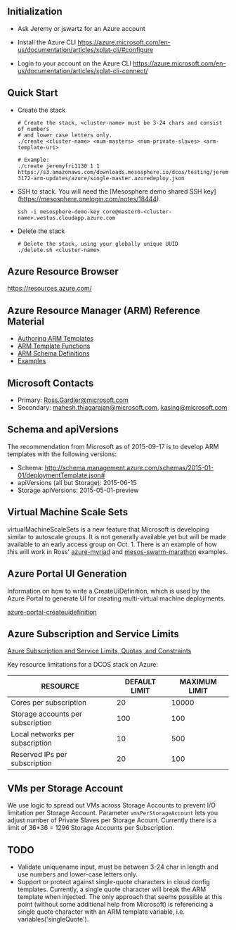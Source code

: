 ## Initialization
- Ask Jeremy or jswartz for an Azure account

- Install the Azure CLI
https://azure.microsoft.com/en-us/documentation/articles/xplat-cli/#configure

- Login to your account on the Azure CLI
https://azure.microsoft.com/en-us/documentation/articles/xplat-cli-connect/


## Quick Start

- Create the stack

  ```
  # Create the stack, <cluster-name> must be 3-24 chars and consist of numbers
  # and lower case letters only.
  ./create <cluster-name> <num-masters> <num-private-slaves> <arm-template-uri>

  # Example:
  ./create jeremyfri1130 1 1 https://s3.amazonaws.com/downloads.mesosphere.io/dcos/testing/jeremy/dcos-3172-arm-updates/azure/single-master.azuredeploy.json
  ```

- SSH to stack. You will need the [Mesosphere demo shared SSH key]
  (https://mesosphere.onelogin.com/notes/18444).

  ```
  ssh -i mesosphere-demo-key core@master0-<cluster-name>.westus.cloudapp.azure.com
  ```

- Delete the stack

  ```
  # Delete the stack, using your globally unique UUID
  ./delete.sh <cluster-name>
  ```

## Azure Resource Browser

https://resources.azure.com/

## Azure Resource Manager (ARM) Reference Material

* [Authoring ARM Templates](https://azure.microsoft.com/en-us/documentation/articles/resource-group-authoring-templates/)
* [ARM Template Functions](https://azure.microsoft.com/en-us/documentation/articles/resource-group-template-functions/)
* [ARM Schema Definitions](https://github.com/Azure/azure-resource-manager-schemas/tree/master/schemas)
* [Examples](https://github.com/azure/azure-quickstart-templates)

## Microsoft Contacts

* Primary: Ross.Gardler@microsoft.com
* Secondary: mahesh.thiagarajan@microsoft.com, kasing@microsoft.com

## Schema and apiVersions

The recommendation from Microsoft as of 2015-09-17 is to develop ARM templates
with the following versions:

* Schema: http://schema.management.azure.com/schemas/2015-01-01/deploymentTemplate.json#
* apiVersions (all but Storage): 2015-06-15
* Storage apiVersions: 2015-05-01-preview

## Virtual Machine Scale Sets

virtualMachineScaleSets is a new feature that Microsoft is developing similar
to autoscale groups. It is not generally available yet but will be made
available to an early access group on Oct. 1. There is an example of how this
will work in Ross' [azure-myriad](https://github.com/gbowerman/azure-myriad/)
and
[mesos-swarm-marathon](https://github.com/gbowerman/azure-quickstart-templates/tree/master/mesos-swarm-marathon)
examples.

## Azure Portal UI Generation

Information on how to write a CreateUiDefinition, which is used by the Azure
Portal to generate UI for creating multi-virtual machine deployments.

[azure-portal-createuidefinition](https://github.com/mesosphere/azure-portal-createuidefinition)

## Azure Subscription and Service Limits

[Azure Subscription and Service Limits, Quotas, and Constraints](https://azure.microsoft.com/en-us/documentation/articles/azure-subscription-service-limits/)

Key resource limitations for a DCOS stack on Azure:

| RESOURCE | DEFAULT LIMIT | MAXIMUM LIMIT |
| -------- | ------------- | ------------- |
| Cores per subscription | 20 | 10000 |
| Storage accounts per subscription | 100 | 100 |
| Local networks per subscription | 10 | 500 |
| Reserved IPs per subscription | 20 | 100 |

## VMs per Storage Account

We use logic to spread out VMs across Storage Accounts to prevent I/O limitation
per Storage Account. Parameter `vmsPerStorageAccount` lets you adjust number
of Private Slaves per Storage Acount. Currently there is a limit of 36*36 = 1296
Storage Accounts per Subscription.

## TODO

* Validate uniquename input, must be between 3-24 char in length and use numbers
  and lower-case letters only.
* Support or protect against single-quote characters in cloud config templates.
  Currently, a single quote character will break the ARM template when injected.
  The only approach that seems possible at this point (without some additional
  help from Microsoft) is referencing a single quote character with an ARM
  template variable, i.e. variables('singleQuote').
